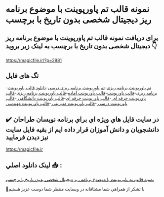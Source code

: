 # نمونه قالب تم پاورپوینت با موضوع برنامه ریز دیجیتال شخصی بدون تاریخ با برچسب

## برای دریافت نمونه قالب تم پاورپوینت با موضوع برنامه ریز دیجیتال شخصی بدون تاریخ با برچسب به لینک زیر بروید 👇

https://magicfile.ir/?p=2881

## تگ های فایل

-[تم پاورپوینت برنامه ریزی](https://magicfile.ir/product/%d9%86%d9%85%d9%88%d9%86%d9%87-%d9%82%d8%a7%d9%84%d8%a8-%d8%aa%d9%85-%d9%be%d8%a7%d9%88%d8%b1%d9%be%d9%88%db%8c%d9%86%d8%aa-%d8%a8%d8%a7-%d9%85%d9%88%d8%b6%d9%88%d8%b9%d8%a8%d8%b1%d9%86%d8%a7%d9%85%d9%87-%d8%b1%db%8c%d8%b2-%d8%af%db%8c%d8%ac%db%8c%d8%aa%d8%a7%d9%84-%d8%b4%d8%ae%d8%b5%db%8c/)-[تم پاورپوینت برنامه ریزی درسی](https://magicfile.ir/product/%d9%86%d9%85%d9%88%d9%86%d9%87-%d9%82%d8%a7%d9%84%d8%a8-%d8%aa%d9%85-%d9%be%d8%a7%d9%88%d8%b1%d9%be%d9%88%db%8c%d9%86%d8%aa-%d8%a8%d8%a7-%d9%85%d9%88%d8%b6%d9%88%d8%b9%d8%a8%d8%b1%d9%86%d8%a7%d9%85%d9%87-%d8%b1%db%8c%d8%b2-%d8%af%db%8c%d8%ac%db%8c%d8%aa%d8%a7%d9%84-%d8%b4%d8%ae%d8%b5%db%8c/)-[دانلود قالب پاورپوینت برنامه ریزی](https://magicfile.ir/product/%d9%86%d9%85%d9%88%d9%86%d9%87-%d9%82%d8%a7%d9%84%d8%a8-%d8%aa%d9%85-%d9%be%d8%a7%d9%88%d8%b1%d9%be%d9%88%db%8c%d9%86%d8%aa-%d8%a8%d8%a7-%d9%85%d9%88%d8%b6%d9%88%d8%b9%d8%a8%d8%b1%d9%86%d8%a7%d9%85%d9%87-%d8%b1%db%8c%d8%b2-%d8%af%db%8c%d8%ac%db%8c%d8%aa%d8%a7%d9%84-%d8%b4%d8%ae%d8%b5%db%8c/)-[قالب پاورپوینت](https://magicfile.ir/product/%d9%86%d9%85%d9%88%d9%86%d9%87-%d9%82%d8%a7%d9%84%d8%a8-%d8%aa%d9%85-%d9%be%d8%a7%d9%88%d8%b1%d9%be%d9%88%db%8c%d9%86%d8%aa-%d8%a8%d8%a7-%d9%85%d9%88%d8%b6%d9%88%d8%b9%d8%a8%d8%b1%d9%86%d8%a7%d9%85%d9%87-%d8%b1%db%8c%d8%b2-%d8%af%db%8c%d8%ac%db%8c%d8%aa%d8%a7%d9%84-%d8%b4%d8%ae%d8%b5%db%8c/)-[قالب پاورپوینت آماده](https://magicfile.ir/product/%d9%86%d9%85%d9%88%d9%86%d9%87-%d9%82%d8%a7%d9%84%d8%a8-%d8%aa%d9%85-%d9%be%d8%a7%d9%88%d8%b1%d9%be%d9%88%db%8c%d9%86%d8%aa-%d8%a8%d8%a7-%d9%85%d9%88%d8%b6%d9%88%d8%b9%d8%a8%d8%b1%d9%86%d8%a7%d9%85%d9%87-%d8%b1%db%8c%d8%b2-%d8%af%db%8c%d8%ac%db%8c%d8%aa%d8%a7%d9%84-%d8%b4%d8%ae%d8%b5%db%8c/)-[قالب پاورپوینت برنامه ریزی](https://magicfile.ir/product/%d9%86%d9%85%d9%88%d9%86%d9%87-%d9%82%d8%a7%d9%84%d8%a8-%d8%aa%d9%85-%d9%be%d8%a7%d9%88%d8%b1%d9%be%d9%88%db%8c%d9%86%d8%aa-%d8%a8%d8%a7-%d9%85%d9%88%d8%b6%d9%88%d8%b9%d8%a8%d8%b1%d9%86%d8%a7%d9%85%d9%87-%d8%b1%db%8c%d8%b2-%d8%af%db%8c%d8%ac%db%8c%d8%aa%d8%a7%d9%84-%d8%b4%d8%ae%d8%b5%db%8c/)-[قالب پاورپوینت حرفه ای ](https://magicfile.ir/product/%d9%86%d9%85%d9%88%d9%86%d9%87-%d9%82%d8%a7%d9%84%d8%a8-%d8%aa%d9%85-%d9%be%d8%a7%d9%88%d8%b1%d9%be%d9%88%db%8c%d9%86%d8%aa-%d8%a8%d8%a7-%d9%85%d9%88%d8%b6%d9%88%d8%b9%d8%a8%d8%b1%d9%86%d8%a7%d9%85%d9%87-%d8%b1%db%8c%d8%b2-%d8%af%db%8c%d8%ac%db%8c%d8%aa%d8%a7%d9%84-%d8%b4%d8%ae%d8%b5%db%8c/)-[قالب پاورپوینت حرفه ای](https://magicfile.ir/product/%d9%86%d9%85%d9%88%d9%86%d9%87-%d9%82%d8%a7%d9%84%d8%a8-%d8%aa%d9%85-%d9%be%d8%a7%d9%88%d8%b1%d9%be%d9%88%db%8c%d9%86%d8%aa-%d8%a8%d8%a7-%d9%85%d9%88%d8%b6%d9%88%d8%b9%d8%a8%d8%b1%d9%86%d8%a7%d9%85%d9%87-%d8%b1%db%8c%d8%b2-%d8%af%db%8c%d8%ac%db%8c%d8%aa%d8%a7%d9%84-%d8%b4%d8%ae%d8%b5%db%8c/)-[قالب پاورپوینت دانشگاهی ](https://magicfile.ir/product/%d9%86%d9%85%d9%88%d9%86%d9%87-%d9%82%d8%a7%d9%84%d8%a8-%d8%aa%d9%85-%d9%be%d8%a7%d9%88%d8%b1%d9%be%d9%88%db%8c%d9%86%d8%aa-%d8%a8%d8%a7-%d9%85%d9%88%d8%b6%d9%88%d8%b9%d8%a8%d8%b1%d9%86%d8%a7%d9%85%d9%87-%d8%b1%db%8c%d8%b2-%d8%af%db%8c%d8%ac%db%8c%d8%aa%d8%a7%d9%84-%d8%b4%d8%ae%d8%b5%db%8c/)-[قالب پاورپوینت درسی ](https://magicfile.ir/product/%d9%86%d9%85%d9%88%d9%86%d9%87-%d9%82%d8%a7%d9%84%d8%a8-%d8%aa%d9%85-%d9%be%d8%a7%d9%88%d8%b1%d9%be%d9%88%db%8c%d9%86%d8%aa-%d8%a8%d8%a7-%d9%85%d9%88%d8%b6%d9%88%d8%b9%d8%a8%d8%b1%d9%86%d8%a7%d9%85%d9%87-%d8%b1%db%8c%d8%b2-%d8%af%db%8c%d8%ac%db%8c%d8%aa%d8%a7%d9%84-%d8%b4%d8%ae%d8%b5%db%8c/)-[قالب پاورپوینت مدیریتی ](https://magicfile.ir/product/%d9%86%d9%85%d9%88%d9%86%d9%87-%d9%82%d8%a7%d9%84%d8%a8-%d8%aa%d9%85-%d9%be%d8%a7%d9%88%d8%b1%d9%be%d9%88%db%8c%d9%86%d8%aa-%d8%a8%d8%a7-%d9%85%d9%88%d8%b6%d9%88%d8%b9%d8%a8%d8%b1%d9%86%d8%a7%d9%85%d9%87-%d8%b1%db%8c%d8%b2-%d8%af%db%8c%d8%ac%db%8c%d8%aa%d8%a7%d9%84-%d8%b4%d8%ae%d8%b5%db%8c/)-[قالب پاورپوینت  مهندسی](https://magicfile.ir/product/%d9%86%d9%85%d9%88%d9%86%d9%87-%d9%82%d8%a7%d9%84%d8%a8-%d8%aa%d9%85-%d9%be%d8%a7%d9%88%d8%b1%d9%be%d9%88%db%8c%d9%86%d8%aa-%d8%a8%d8%a7-%d9%85%d9%88%d8%b6%d9%88%d8%b9%d8%a8%d8%b1%d9%86%d8%a7%d9%85%d9%87-%d8%b1%db%8c%d8%b2-%d8%af%db%8c%d8%ac%db%8c%d8%aa%d8%a7%d9%84-%d8%b4%d8%ae%d8%b5%db%8c/)

## ✔️ در سايت فايل هاي ويژه اي براي برنامه نويسان طراحان دانشجويان و دانش آموزان قرار داده ايم از بقيه فايل سايت نيز ديدن فرماييد

https://magicfile.ir


## لينک دانلود اصلي 📥 :

[نمونه قالب تم پاورپوینت با موضوع برنامه ریز دیجیتال شخصی بدون تاریخ با برچسب](https://magicfile.ir/product/%d9%86%d9%85%d9%88%d9%86%d9%87-%d9%82%d8%a7%d9%84%d8%a8-%d8%aa%d9%85-%d9%be%d8%a7%d9%88%d8%b1%d9%be%d9%88%db%8c%d9%86%d8%aa-%d8%a8%d8%a7-%d9%85%d9%88%d8%b6%d9%88%d8%b9%d8%a8%d8%b1%d9%86%d8%a7%d9%85%d9%87-%d8%b1%db%8c%d8%b2-%d8%af%db%8c%d8%ac%db%8c%d8%aa%d8%a7%d9%84-%d8%b4%d8%ae%d8%b5%db%8c/) 


🙏با تشکر از همراهي شما مشتاقانه در وبسایت منتظر شما دوست عزیز هستیم

